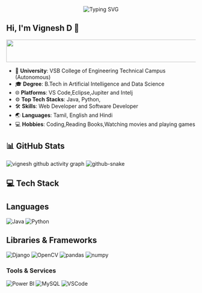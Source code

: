 <p align="center">
  <img src="https://readme-typing-svg.herokuapp.com/?font=Josefin+Sans&weight=700&size=48&pause=1000&color=DC143C&vCenter=true&width=800&lines=Hello+I'm+Vignesh+D;+AI+%26+Data+Science;Self-Taught+What+I+Do+;Life+is+Unpredictable;Live+your+potential;Life+and+the+Network!" alt="Typing SVG"/> 
</p>  

## Hi, I'm Vignesh D 👋 
 
<p align="center"> 
    <img src="https://img.shields.io/badge/Self--Taught_Software_Engineer_%26_Full_Stack_Developer-1E90FF?style=for-the-badge&logoColor=white" alt="Self-Taught Software Engineer & Full Stack Developer" width="3000" height="60"/>
</p> 
 
- 🏫 **University**: VSB College of Engineering Technical Campus (Autonomous) 
- 🎓 **Degree**: B.Tech in Artificial Intelligence and Data Science  
- 🌐 **Platforms**: VS Code,Eclipse,Jupiter and Intelj
- ⚙️ **Top Tech Stacks**: Java, Python,
- 🛠️ **Skills**: Web Developer and Software Developer
- 🌏 **Languages**: Tamil, English and Hindi
- 💻 **Hobbies**: Coding,Reading Books,Watching movies and playing games 

## 📊 GitHub Stats
</div>

<!-- Contribution Graph -->
![vignesh github activity graph](https://github-readme-activity-graph.vercel.app/graph?username=vk3005&theme=github-compact&v=20241107101720)
<img alt="github-snake" src="https://raw.githubusercontent.com/tobiasmeyhoefer/tobiasmeyhoefer/output/github-snake.svg" />
</picture>




<!-- Tech Stack -->
## 💻 Tech Stack

## Languages
![Java](https://img.shields.io/badge/java-%23ED8B00.svg?style=for-the-badge&logo=java&logoColor=white) 
![Python](https://img.shields.io/badge/python-3670A0?style=for-the-badge&logo=python&logoColor=ffdd54) 

## Libraries & Frameworks
![Django](https://img.shields.io/badge/django-%23092E20.svg?style=for-the-badge&logo=django&logoColor=white) 
![OpenCV](https://img.shields.io/badge/OpenCV-%23white.svg?style=for-the-badge&logo=opencv&logoColor=%23white) 
![pandas](https://img.shields.io/badge/pandas-%23150458?style=for-the-badge&logo=pandas&logoColor=white)
![numpy](https://img.shields.io/badge/numpy-013243?style=for-the-badge&logo=numpy&logoColor=white) 

### Tools & Services

![Power BI](https://img.shields.io/badge/Power%20BI-F2C811?style=for-the-badge&logo=powerbi&logoColor=white) ![MySQL](https://img.shields.io/badge/MySQL-4479A1?style=for-the-badge&logo=mysql&logoColor=white)
![VSCode](https://img.shields.io/badge/VSCode-0078D4?style=for-the-badge&logo=visual%20studio%20code&logoColor=white)

